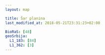 ```yaml
---
layout: map

title: Šar planina
last_modified_at: 2018-05-21T23:31:23+02:00

BioRaS: [48]
geoSrbija:
  L1_183: [84]
  L1_362: [3]
---
```

